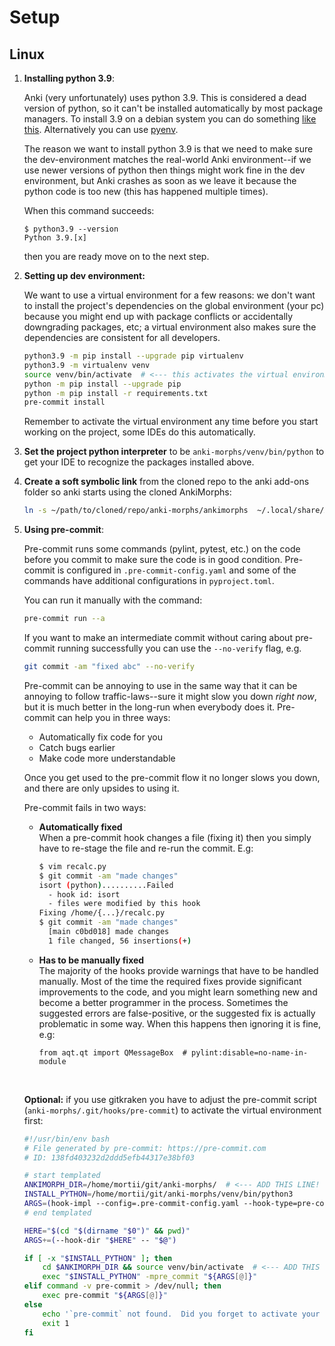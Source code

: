 # Setup

## Linux

1. **Installing python 3.9**:

   Anki (very unfortunately) uses python 3.9. This is considered a dead version of python, so it can't be installed
   automatically by most package managers. To install 3.9 on a debian system you can do
   something [like this](https://askubuntu.com/questions/1318846/how-do-i-install-python-3-9/1318849#1318849).
   Alternatively you can use [pyenv](https://github.com/pyenv/pyenv).

   The reason we want to install python 3.9 is that we need to make sure the dev-environment matches the real-world Anki
   environment--if we use newer versions of python then things might work fine in the dev environment, but Anki crashes
   as soon as we leave it because the python code is too new (this has happened multiple times).

   When this command succeeds:
   ```
   $ python3.9 --version
   Python 3.9.[x]
   ```
   then you are ready move on to the next step.
2. **Setting up dev environment:**

   We want to use a virtual environment for a few reasons: we don't want to install the project's dependencies on the
   global environment (your pc) because you might end up with package conflicts or accidentally downgrading packages,
   etc; a virtual environment also makes sure the dependencies are consistent for all developers.
    ``` bash
    python3.9 -m pip install --upgrade pip virtualenv
    python3.9 -m virtualenv venv
    source venv/bin/activate  # <--- this activates the virtual environment
    python -m pip install --upgrade pip
    python -m pip install -r requirements.txt
    pre-commit install
    ```
   Remember to activate the virtual environment any time before you start working on the project, some IDEs do this
   automatically.
2. **Set the project python interpreter** to be `anki-morphs/venv/bin/python` to get your IDE to recognize the packages
   installed above.

3. **Create a soft symbolic link** from the cloned repo to the anki add-ons folder so anki starts using the cloned
   AnkiMorphs:
   ``` bash
   ln -s ~/path/to/cloned/repo/anki-morphs/ankimorphs  ~/.local/share/Anki2/addons21/ankimorphs
   ```
4. **Using pre-commit**:

   Pre-commit runs some commands (pylint, pytest, etc.) on the code before you commit to make sure the code is in good
   condition. Pre-commit is configured in `.pre-commit-config.yaml` and some of the commands have additional
   configurations in `pyproject.toml`.

   You can run it manually with the command:
   ``` bash
   pre-commit run --a
   ```
   If you want to make an intermediate commit without caring about pre-commit running successfully you can use the
   `--no-verify` flag, e.g.
   ``` bash
   git commit -am "fixed abc" --no-verify
   ```

   Pre-commit can be annoying to use in the same way that it can be annoying to follow traffic-laws--sure it might slow
   you down
   _right now_, but it is much better in the long-run when everybody does it. Pre-commit can help you in three ways:
    - Automatically fix code for you
    - Catch bugs earlier
    - Make code more understandable

   Once you get used to the pre-commit flow it no longer slows you down, and there are only upsides to using it.

   Pre-commit fails in two ways:

    - **Automatically fixed**   
      When a pre-commit hook changes a file (fixing it) then you simply have to re-stage the file
      and re-run the commit. E.g:

      ```bash
      $ vim recalc.py
      $ git commit -am "made changes"
      isort (python)..........Failed
        - hook id: isort
        - files were modified by this hook
      Fixing /home/{...}/recalc.py
      $ git commit -am "made changes"
        [main c0bd018] made changes
        1 file changed, 56 insertions(+)
       ```

    - **Has to be manually fixed**   
      The majority of the hooks provide warnings that have to be handled manually. Most of the time the required fixes
      provide
      significant improvements to the code, and you might learn something new and become a better programmer in the
      process. Sometimes the suggested errors are
      false-positive, or the suggested fix is
      actually problematic in some way. When this happens then ignoring it is fine, e.g:
       ```
      from aqt.qt import QMessageBox  # pylint:disable=no-name-in-module
       ```

    <br>

   **Optional:** if you use gitkraken you have to adjust the pre-commit script (`anki-morphs/.git/hooks/pre-commit`) to
   activate the virtual environment first:

   ```bash
   #!/usr/bin/env bash
   # File generated by pre-commit: https://pre-commit.com
   # ID: 138fd403232d2ddd5efb44317e38bf03
   
   # start templated
   ANKIMORPH_DIR=/home/mortii/git/anki-morphs/  # <--- ADD THIS LINE!
   INSTALL_PYTHON=/home/mortii/git/anki-morphs/venv/bin/python3
   ARGS=(hook-impl --config=.pre-commit-config.yaml --hook-type=pre-commit)
   # end templated
   
   HERE="$(cd "$(dirname "$0")" && pwd)"
   ARGS+=(--hook-dir "$HERE" -- "$@")
   
   if [ -x "$INSTALL_PYTHON" ]; then
       cd $ANKIMORPH_DIR && source venv/bin/activate  # <--- ADD THIS LINE!
       exec "$INSTALL_PYTHON" -mpre_commit "${ARGS[@]}"
   elif command -v pre-commit > /dev/null; then
       exec pre-commit "${ARGS[@]}"
   else
       echo '`pre-commit` not found.  Did you forget to activate your virtualenv?' 1>&2
       exit 1
   fi
   ```
